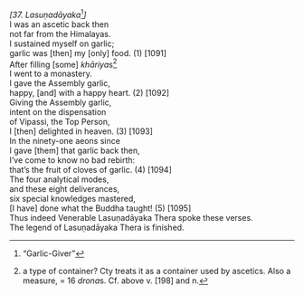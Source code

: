 *\[37. Lasuṇadāyaka*[^1]*\]*  
I was an ascetic back then  
not far from the Himalayas.  
I sustained myself on garlic;  
garlic was \[then\] my \[only\] food. (1) \[1091\]  
After filling \[some\] *khāriya*s[^2]  
I went to a monastery.  
I gave the Assembly garlic,  
happy, \[and\] with a happy heart. (2) \[1092\]  
Giving the Assembly garlic,  
intent on the dispensation  
of Vipassi, the Top Person,  
I \[then\] delighted in heaven. (3) \[1093\]  
In the ninety-one aeons since  
I gave \[them\] that garlic back then,  
I’ve come to know no bad rebirth:  
that’s the fruit of cloves of garlic. (4) \[1094\]  
The four analytical modes,  
and these eight deliverances,  
six special knowledges mastered,  
\[I have\] done what the Buddha taught! (5) \[1095\]  
Thus indeed Venerable Lasuṇadāyaka Thera spoke these verses.  
The legend of Lasuṇadāyaka Thera is finished.  
[^1]: “Garlic-Giver”  
[^2]: a type of container? Cty treats it as a container used by
    ascetics. Also a measure, = 16 *drona*s. Cf. above v. \[198\] and n.
